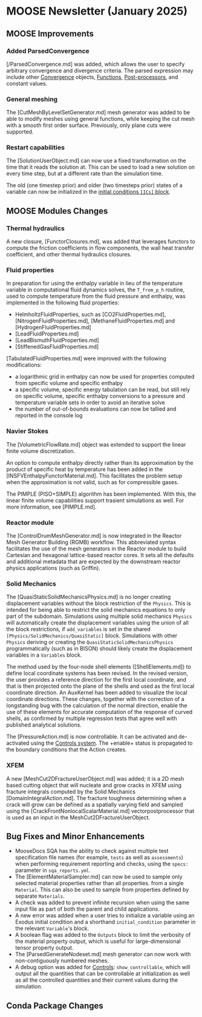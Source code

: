 # MOOSE Newsletter (January 2025)

## MOOSE Improvements

### Added ParsedConvergence

[/ParsedConvergence.md] was added, which allows the user to specify arbitrary
convergence and divergence criteria. The parsed expression may include other
[Convergence](Convergence/index.md) objects, [Functions](Functions/index.md),
[Post-processors](Postprocessors/index.md), and constant values.

### General meshing

The [CutMeshByLevelSetGenerator.md] mesh generator was added to be able to modify meshes using general functions,
while keeping the cut mesh with a smooth first order surface. Previously, only plane cuts were supported.

### Restart capabilities

The [SolutionUserObject.md] can now use a fixed transformation on the time that it reads the solution at. This can be
used to load a new solution on every time step, but at a different rate than the simulation time.

The old (one timestep prior) and older (two timesteps prior) states of a variable can now be initialized in the
[initial conditions `[ICs]` block](syntax/ICs/index.md).

## MOOSE Modules Changes

### Thermal hydraulics

A new closure, [FunctorClosures.md], was added that leverages functors to compute the friction coefficients in flow components,
the wall heat transfer coefficient, and other thermal hydraulics closures.

### Fluid properties

In preparation for using the enthalpy variable in lieu of the temperature variable in computational fluid dynamics solves,
the `T_from_p_h` routine, used to compute temperature from the fluid pressure and enthalpy, was implemented in the following
fluid properties:

- HelmholtzFluidProperties, such as [CO2FluidProperties.md], [NitrogenFluidProperties.md], [MethaneFluidProperties.md] and [HydrogenFluidProperties.md]
- [LeadFluidProperties.md]
- [LeadBismuthFluidProperties.md]
- [StiffenedGasFluidProperties.md]

[TabulatedFluidProperties.md] were improved with the following modifications:

- a logarithmic grid in enthalpy can now be used for properties computed from specific volume and specific enthalpy
- a specific volume, specific energy tabulation can be read, but still rely on specific volume, specific enthalpy conversions to a pressure and temperature variable sets
  in order to avoid an iterative solve
- the number of out-of-bounds evaluations can now be tallied and reported in the console log

### Navier Stokes

The [VolumetricFlowRate.md] object was extended to support the linear finite volume discretization.

An option to compute enthalpy directly rather than its approximation by the product of specific heat by temperature
has been added in the [INSFVEnthalpyFunctorMaterial.md]. This facilitates the problem setup when the approximation is not
valid, such as for compressible gases.

The PIMPLE (PISO+SIMPLE) algorithm has been implemented. With this, the linear finite volume capabilities support
trasient simulations as well. For more information, see [PIMPLE.md].

### Reactor module

The [ControlDrumMeshGenerator.md] is now integrated in the Reactor Mesh Generator Building (RGMB) workflow. This abbreviated
syntax facilitates the use of the mesh generators in the Reactor module to build Cartesian and hexagonal lattice-based reactor cores.
It sets all the defaults and additional metadata that are expected by the downstream reactor physics applications (such as Griffin).

### Solid Mechanics

The [QuasiStaticSolidMechanicsPhysics.md] is no longer creating displacement variables without the block restriction of the `Physics`.
This is intended for being able to restrict the solid mechanics equations to only part of the subdomain. Simulations using multiple solid
mechanics `Physics` will automatically create the displacement variables using the union of all the block restrictions, if `add_variables` is
set in the shared `[Physics/SolidMechanics/QuasiStatic]` block. Simulations with other `Physics` deriving or creating the `QuasiStaticSolidMechanicsPhysics`
programmatically (such as in BISON) should likely create the displacement variables in a `Variables` block.

The method used by the four-node shell elements ([ShellElements.md]) to define local coordinate systems has been revised. In the revised version, the user provides a reference direction for the first local coordinate, and that is then projected onto the plane of the shells and used as the first local coordinate direction. An AuxKernel has been added to visualize the local coordinate directions. These changes, together with the correction of a longstanding bug with the calculation of the normal direction, enable the use of these elements for accurate computation of the response of curved shells, as confirmed by multiple regression tests that agree well with published analytical solutions.

The [PressureAction.md] is now controllable. It can be activated and de-activated using the [Controls system](syntax/Control/index.md).
The +enable+ status is propagated to the boundary conditions that the Action creates.

### XFEM

A new [MeshCut2DFractureUserObject.md] was added; it is a 2D mesh based cutting object that will nucleate and grow cracks in XFEM using fracture integrals computed by the Solid Mechanics [DomainIntegralAction.md]. The fracture toughness determining when a crack will grow can be defined as a spatially varying field and sampled using the [CrackFrontNonlocalScalarMaterial.md] vectorpostprocessor that is used as an input in the MeshCut2DFractureUserObject.

## Bug Fixes and Minor Enhancements

- MooseDocs SQA has the ability to check against multiple test specification file names (for example,
  `tests` as well as `assessments`) when performing requirement reporting and checks, using the
  `specs:` parameter in `sqa_reports.yml`.
- The [ElementMaterialSampler.md] can now be used to sample only selected material properties rather than all properties.
  from a single `Material`. This can also be used to sample from properties defined by separate `Materials`.
- A check was added to prevent infinite recursion when using the same input file as part of both the parent and
  child applications.
- A new error was added when a user tries to initialize a variable using an Exodus initial condition and a shorthand `initial_condition`
  parameter in the relevant `Variable`'s block.
- A boolean flag was added to the `Outputs` block to limit the verbosity of the material property output, which is useful for large-dimensional
  tensor property output.
- The [ParsedGenerateNodeset.md] mesh generator can now work with non-contiguously numbered meshes.
- A debug option was added for [Controls](syntax/Controls/index.md): `show_controllable`, which will output all the quantities that can be controllable
  at initialization as well as all the controlled quantities and their current values during the simulation.

## Conda Package Changes
